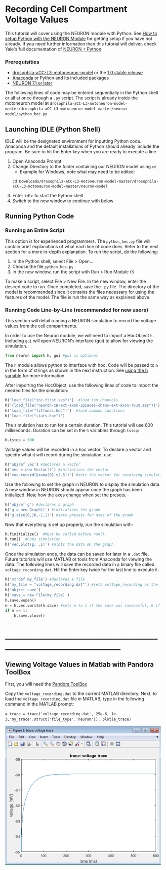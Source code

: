# Recording Cell Compartment Voltage Values

This tutorial will cover using the NEURON module with Python. See [How to setup Python with the NEURON Module](README.md) for getting setup if you have not already. If you need further information than this tutorial will deliver, check Yale's full documentation of [NEURON + Python](https://www.neuron.yale.edu/neuron/static/docs/neuronpython/index.html)

### Prerequisities
* [drosophila-aCC-L3-motoneuron-model](https://github.com/cengique/drosophila-aCC-L3-motoneuron-model/archive/master.zip) or the [1.0 stable release](https://github.com/cengique/drosophila-aCC-L3-motoneuron-model/archive/v1.0.zip)
* [Anaconda](https://www.anaconda.com/distribution/) or Python and its included packages
* [NEURON 7.1 or later](http://www.neuron.yale.edu/neuron/)

The following lines of code may be entered sequentially in the Python shell or all at once through a `.py` script. The script is already inside the motoneuron model at `drosophila-aCC-L3-motoneuron-model-master/drosophila-aCC-L3-motoneuron-model-master/neuron-model/python_hoc.py`

## Launching IDLE (Python Shell)
IDLE will be the designated environment for inputting Python code. Anaconda and the default installations of Python should already include the program. Be sure to hit the Enter key when you are ready to execute a line.

1. Open Anaconda Prompt
2. Change Directory to the folder containing our NEURON model using `cd`
    * Example for Windows, note what may need to be edited:
    ```
    cd Downloads/drosophila-aCC-L3-motoneuron-model-master/drosophila-aCC-L3-motoneuron-model-master/neuron-model
    ```
3. Enter `idle` to start the Python shell
4. Switch to the new window to continue with below

## Running Python Code
### Running an Entire Script
This option is for experienced programmers. The `python_hoc.py` file will contain brief explanations of what each line of code does. Refer to the next section for a more in-depth explanation. To run the script, do the following:
1. In the Python shell, select File > Open...
2. Choose the file `python_hoc.py`
3. In the new window, run the script with Run > Run Module `F5`

To make a script, select File > New File. In the new window, enter the desired code to run. Once completed, save the `.py` file. The directory of the model is recommended since it contains the files necessary for using the features of the model. The file is run the same way as explained above.

### Running Code Line-by-Line (recommended for new users)
This section will detail running a NEURON simulation to record the voltage values from the cell compartments.

In order to use the Neuron module, we will need to import a HocObject `h`. Including `gui` will open NEURON's interface (gui) to allow for viewing the simulation.

```python
from neuron import h, gui #gui is optional 
```

The `h` module allows python to interface with hoc. Code will be passed to `h` in the form of strings as shown in the next instruction. See [using the h variable](https://www.neuron.yale.edu/neuron/static/py_doc/programming/python.html#python-accessing-hoc) for more information.

After importing the HocObject, use the following lines of code to import the needed files for the simulation:

```python
h('load_file("inc-first.ses")')  #load ion channels
h('{load_file("neuron-CB-ext-axon-2pieces-chans-ext-axon-70um.ses")}')  #load cellbuilder
h('load_file("fitfuncs.hoc")')  #load common functions
h('load_file("stats.hoc")')
```

The simulation has to run for a certain duration. This tutorial will use 600 milliseconds. Duration can be set in the `h` variables through `tstop`:

```python
h.tstop = 600
```

Voltage values will be recorded in a hoc vector. To declare a vector and specify what it will record during the simulation, use:


```python
h('objref vec') #declares a vector
h('vec = new Vector()') #initializes the vector
h('vec.record(&soma[0].v(.5))') #sets the vector for receiving simulation data
```

Use the following to set the graph in NEURON to display the simulation data. A new window in NEURON should appear once the graph has been initialized. Note how the axes change when set the presets.

```python
h('objref g') #declares a graph
h('g = new Graph()') #initializes the graph
h('g.size(0,10,-1,1)') #sets presets for axes of the graph
```

Now that everything is set up properly, run the simulation with:

```python
h.finitialize()  #Must be called before run().
h.run()  #Runs simulation.
h('vec.plot(g, .1)') #plots the data on the graph
```

Once the simulation ends, the data can be saved for later in a `.dat` file. Future tutorials will use MATLAB or tools from Anaconda for viewing the data. The following lines will save the recorded data in a binary file called `voltage_recording.dat`. Hit the Enter key twice for the last line to execute it.

```python
h('strdef my_file') #declares a file
h('my_file = "voltage_recording.dat"') #sets voltage_recording as the target
h('objref save')
h('save = new File(my_file)')
h.save.wopen()
n = h.vec.vwrite(h.save) #sets n to 1 if the save was successful, 0 if not
if n == 1:
    h.save.close()
```
# _________________________________________________________________
## Viewing Voltage Values in Matlab with Pandora ToolBox
 
 First, you will need the [Pandora ToolBox](https://github.com/cengique/pandora-matlab)
 
Copy the `voltage_recording.dat` to the current MATLAB directory. Next, to load the `voltage_recording.dat` file in MATLAB, type in the following command in the MATLAB prompt:

`a_trace = trace('voltage_recording.dat', 25e-6, 1e-3,'my_trace',struct('file_type','neuron')); plot(a_trace)`
 

![Voltage Plot](voltage_trace_plot.png)


